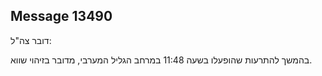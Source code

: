 ## Message 13490

דובר צה"ל:

בהמשך להתרעות שהופעלו בשעה 11:48 במרחב הגליל המערבי, מדובר בזיהוי שווא.

